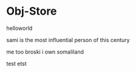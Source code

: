 # Obj-Store

helloworld  

sami is the most influential person of this century

me too broski i own somaliland

test etst